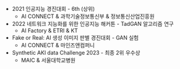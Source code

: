 + 2021 인공지능 경진대회 - 6th (상위)
  - AI CONNECT & 과학기술정보통신부 & 정보통신산업진흥원
+ 2022 네트워크 지능화를 위한 인공지능 해커톤 - TadGAN 알고리즘 연구
  - AI Factory & ETRI & KT
+ Fake or Real: AI 생성 이미지 판별 경진대회 - GAN 실험
  - AI CONNECT & 마인즈앤컴퍼니
+ Synthetic AKI data Challenge 2023 - 최종 2위 우수상
  - MAIC & 서울대학교병원
